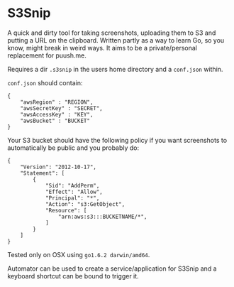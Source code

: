 # S3Snip

A quick and dirty tool for taking screenshots, uploading them to S3 and putting a URL on the clipboard.
Written partly as a way to learn Go, so you know, might break in weird ways. It aims to be a private/personal replacement for puush.me.

Requires a dir `.s3snip` in the users home directory and a `conf.json` within.

`conf.json` should contain:

```
{
	"awsRegion" : "REGION",
	"awsSecretKey" : "SECRET",
	"awsAccessKey" : "KEY",
	"awsBucket" : "BUCKET"
}
```

Your S3 bucket should have the following policy if you want screenshots to automatically be public and you probably do:

```
{
	"Version": "2012-10-17",
	"Statement": [
		{
			"Sid": "AddPerm",
			"Effect": "Allow",
			"Principal": "*",
			"Action": "s3:GetObject",
			"Resource": [
				"arn:aws:s3:::BUCKETNAME/*",
			]
		}
	]
}
```

Tested only on OSX using `go1.6.2 darwin/amd64`.

Automator can be used to create a service/application for S3Snip and a keyboard shortcut can be bound to trigger it.
